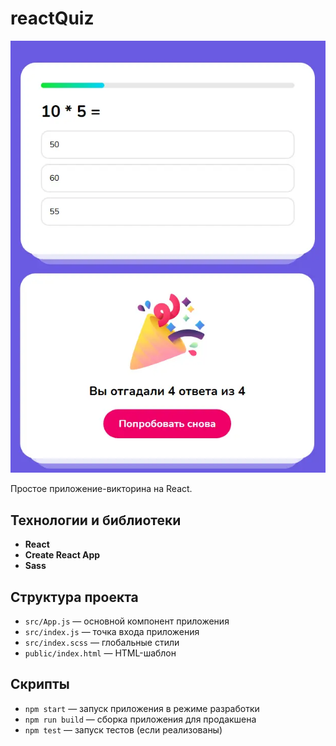 # reactQuiz

![reactQuizя](reactQuiz.webp)


Простое приложение-викторина на React.

## Технологии и библиотеки

- **React** 
- **Create React App** 
- **Sass**

## Структура проекта

- `src/App.js` — основной компонент приложения
- `src/index.js` — точка входа приложения
- `src/index.scss` — глобальные стили
- `public/index.html` — HTML-шаблон

## Скрипты

- `npm start` — запуск приложения в режиме разработки
- `npm run build` — сборка приложения для продакшена
- `npm test` — запуск тестов (если реализованы)
